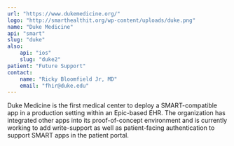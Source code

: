```yaml
---
url: "https://www.dukemedicine.org/"
logo: "http://smarthealthit.org/wp-content/uploads/duke.png" 
name: "Duke Medicine"
api: "smart"
slug: "duke"
also: 
	api: "ios"
	slug: "duke2"
patient: "Future Support"
contact: 
	name: "Ricky Bloomfield Jr, MD"
	email: "fhir@duke.edu"
---
```

Duke Medicine is the first medical center to deploy a SMART-compatible app in a production setting within an Epic-based EHR. The organization has integrated other apps into its proof-of-concept environment and is currently working to add write-support as well as patient-facing authentication to support SMART apps in the patient portal.